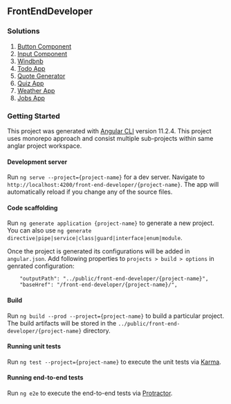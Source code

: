 ## FrontEndDeveloper

### Solutions
1. [Button Component](https://github.com/mohitkh7/devchallenges-solution/tree/master/front-end-developer/projects/challenge1-button-component)
2. [Input Component](https://github.com/mohitkh7/devchallenges-solution/tree/master/front-end-developer/projects/challenge2-input-component)
3. [Windbnb](https://github.com/mohitkh7/devchallenges-solution/tree/master/front-end-developer/projects/challenge3-windbnb)
4. [Todo App](https://github.com/mohitkh7/devchallenges-solution/tree/master/front-end-developer/projects/challenge4-todo-app)
5. [Quote Generator](https://github.com/mohitkh7/devchallenges-solution/tree/master/front-end-developer/projects/challenge5-quote-generator)
6. [Quiz App](https://github.com/mohitkh7/devchallenges-solution/tree/master/front-end-developer/projects/challenge6-quiz-app)
7. [Weather App](https://github.com/mohitkh7/devchallenges-solution/tree/master/front-end-developer/projects/challenge7-weather-app)
8. [Jobs App](https://github.com/mohitkh7/devchallenges-solution/tree/master/front-end-developer/projects/challenge8-jobs-app)

### Getting Started
This project was generated with [Angular CLI](https://github.com/angular/angular-cli) version 11.2.4. This project uses monorepo approach and consist multiple sub-projects within same anglar project workspace.

#### Development server

Run `ng serve --project={project-name}` for a dev server. Navigate to `http://localhost:4200/front-end-developer/{project-name}`. The app will automatically reload if you change any of the source files.

#### Code scaffolding

Run `ng generate application {project-name}` to generate a new project. You can also use `ng generate directive|pipe|service|class|guard|interface|enum|module`.

Once the project is generated its configurations will be added in `angular.json`. Add following properties to `projects > build > options` in genrated configuration:
```
    "outputPath": "../public/front-end-developer/{project-name}",
    "baseHref": "/front-end-developer/{project-name}/",
```

#### Build

Run `ng build --prod --project={project-name}` to build a particular project. The build artifacts will be stored in the `../public/front-end-developer/{project-name}` directory.

#### Running unit tests

Run `ng test --project={project-name}` to execute the unit tests via [Karma](https://karma-runner.github.io).

#### Running end-to-end tests

Run `ng e2e` to execute the end-to-end tests via [Protractor](http://www.protractortest.org/).

